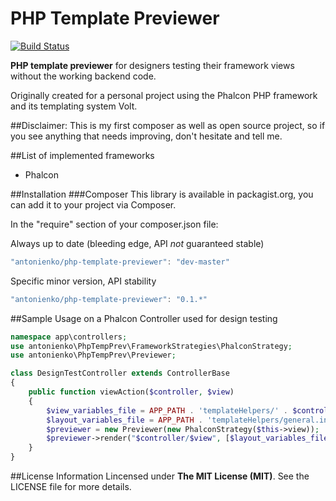 PHP Template Previewer 
======================
[![Build Status](https://api.shippable.com/projects/553f93e8edd7f2c052d5a0a9/badge?branchName=master)](https://app.shippable.com/projects/553f93e8edd7f2c052d5a0a9/builds/latest)

__PHP template previewer__ for designers testing their framework views without the working backend code.

Originally created for a personal project using the Phalcon PHP framework and its templating system Volt.

##Disclaimer:
This is my first composer as well as open source project, so if you see anything that needs improving, don't hesitate
and tell me.

##List of implemented frameworks
* Phalcon


##Installation
###Composer
This library is available in packagist.org, you can add it to your project
via Composer.

In the "require" section of your composer.json file:

Always up to date (bleeding edge, API *not* guaranteed stable)
```javascript
"antonienko/php-template-previewer": "dev-master"
```

Specific minor version, API stability
```javascript
"antonienko/php-template-previewer": "0.1.*"
```

##Sample Usage on a Phalcon Controller used for design testing

```php
namespace app\controllers;
use antonienko\PhpTempPrev\FrameworkStrategies\PhalconStrategy;
use antonienko\PhpTempPrev\Previewer;

class DesignTestController extends ControllerBase
{
    public function viewAction($controller, $view)
    {
        $view_variables_file = APP_PATH . 'templateHelpers/' . $controller . '/' . $view . '.ini';
        $layout_variables_file = APP_PATH . 'templateHelpers/general.ini';
        $previewer = new Previewer(new PhalconStrategy($this->view));
        $previewer->render("$controller/$view", [$layout_variables_file, $view_variables_file]);
    }
}
```

##License Information
Lincensed under __The MIT License (MIT)__. See the LICENSE file for more details.
